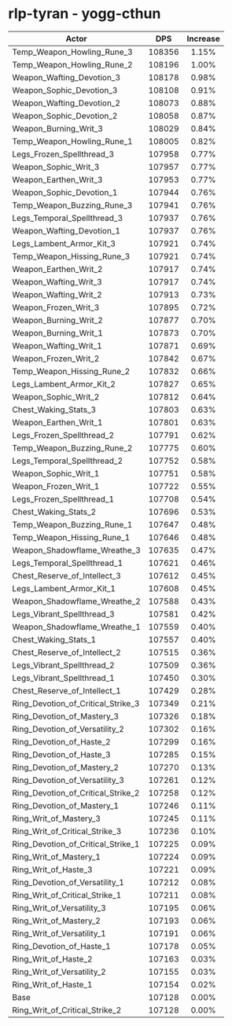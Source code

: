 # rlp-tyran - yogg-cthun
| Actor | DPS | Increase |
|---|:---:|:---:|
|Temp_Weapon_Howling_Rune_3|108356|1.15%|
|Temp_Weapon_Howling_Rune_2|108196|1.00%|
|Weapon_Wafting_Devotion_3|108178|0.98%|
|Weapon_Sophic_Devotion_3|108108|0.91%|
|Weapon_Wafting_Devotion_2|108073|0.88%|
|Weapon_Sophic_Devotion_2|108058|0.87%|
|Weapon_Burning_Writ_3|108029|0.84%|
|Temp_Weapon_Howling_Rune_1|108005|0.82%|
|Legs_Frozen_Spellthread_3|107958|0.77%|
|Weapon_Sophic_Writ_3|107957|0.77%|
|Weapon_Earthen_Writ_3|107953|0.77%|
|Weapon_Sophic_Devotion_1|107944|0.76%|
|Temp_Weapon_Buzzing_Rune_3|107941|0.76%|
|Legs_Temporal_Spellthread_3|107937|0.76%|
|Weapon_Wafting_Devotion_1|107937|0.76%|
|Legs_Lambent_Armor_Kit_3|107921|0.74%|
|Temp_Weapon_Hissing_Rune_3|107921|0.74%|
|Weapon_Earthen_Writ_2|107917|0.74%|
|Weapon_Wafting_Writ_3|107917|0.74%|
|Weapon_Wafting_Writ_2|107913|0.73%|
|Weapon_Frozen_Writ_3|107895|0.72%|
|Weapon_Burning_Writ_2|107877|0.70%|
|Weapon_Burning_Writ_1|107873|0.70%|
|Weapon_Wafting_Writ_1|107871|0.69%|
|Weapon_Frozen_Writ_2|107842|0.67%|
|Temp_Weapon_Hissing_Rune_2|107832|0.66%|
|Legs_Lambent_Armor_Kit_2|107827|0.65%|
|Weapon_Sophic_Writ_2|107812|0.64%|
|Chest_Waking_Stats_3|107803|0.63%|
|Weapon_Earthen_Writ_1|107801|0.63%|
|Legs_Frozen_Spellthread_2|107791|0.62%|
|Temp_Weapon_Buzzing_Rune_2|107775|0.60%|
|Legs_Temporal_Spellthread_2|107752|0.58%|
|Weapon_Sophic_Writ_1|107751|0.58%|
|Weapon_Frozen_Writ_1|107722|0.55%|
|Legs_Frozen_Spellthread_1|107708|0.54%|
|Chest_Waking_Stats_2|107696|0.53%|
|Temp_Weapon_Buzzing_Rune_1|107647|0.48%|
|Temp_Weapon_Hissing_Rune_1|107646|0.48%|
|Weapon_Shadowflame_Wreathe_3|107635|0.47%|
|Legs_Temporal_Spellthread_1|107621|0.46%|
|Chest_Reserve_of_Intellect_3|107612|0.45%|
|Legs_Lambent_Armor_Kit_1|107608|0.45%|
|Weapon_Shadowflame_Wreathe_2|107588|0.43%|
|Legs_Vibrant_Spellthread_3|107581|0.42%|
|Weapon_Shadowflame_Wreathe_1|107559|0.40%|
|Chest_Waking_Stats_1|107557|0.40%|
|Chest_Reserve_of_Intellect_2|107515|0.36%|
|Legs_Vibrant_Spellthread_2|107509|0.36%|
|Legs_Vibrant_Spellthread_1|107450|0.30%|
|Chest_Reserve_of_Intellect_1|107429|0.28%|
|Ring_Devotion_of_Critical_Strike_3|107349|0.21%|
|Ring_Devotion_of_Mastery_3|107326|0.18%|
|Ring_Devotion_of_Versatility_2|107302|0.16%|
|Ring_Devotion_of_Haste_2|107299|0.16%|
|Ring_Devotion_of_Haste_3|107285|0.15%|
|Ring_Devotion_of_Mastery_2|107270|0.13%|
|Ring_Devotion_of_Versatility_3|107261|0.12%|
|Ring_Devotion_of_Critical_Strike_2|107258|0.12%|
|Ring_Devotion_of_Mastery_1|107246|0.11%|
|Ring_Writ_of_Mastery_3|107245|0.11%|
|Ring_Writ_of_Critical_Strike_3|107236|0.10%|
|Ring_Devotion_of_Critical_Strike_1|107225|0.09%|
|Ring_Writ_of_Mastery_1|107224|0.09%|
|Ring_Writ_of_Haste_3|107221|0.09%|
|Ring_Devotion_of_Versatility_1|107212|0.08%|
|Ring_Writ_of_Critical_Strike_1|107211|0.08%|
|Ring_Writ_of_Versatility_3|107195|0.06%|
|Ring_Writ_of_Mastery_2|107193|0.06%|
|Ring_Writ_of_Versatility_1|107191|0.06%|
|Ring_Devotion_of_Haste_1|107178|0.05%|
|Ring_Writ_of_Haste_2|107163|0.03%|
|Ring_Writ_of_Versatility_2|107155|0.03%|
|Ring_Writ_of_Haste_1|107154|0.02%|
|Base|107128|0.00%|
|Ring_Writ_of_Critical_Strike_2|107128|0.00%|

